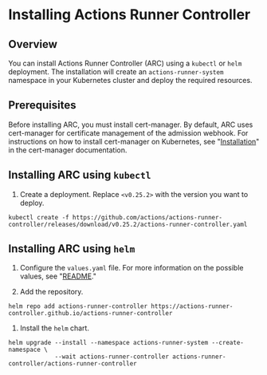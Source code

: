# Installing Actions Runner Controller

## Overview
You can install Actions Runner Controller (ARC) using a `kubectl` or `helm` deployment. The installation will create an `actions-runner-system` namespace in your Kubernetes cluster and deploy the required resources.

## Prerequisites

Before installing ARC, you must install cert-manager. By default, ARC uses cert-manager for certificate management of the admission webhook. For instructions on how to install cert-manager on Kubernetes, see "[Installation](https://cert-manager.io/docs/installation/)" in the cert-manager documentation.

## Installing ARC using `kubectl`

1. Create a deployment. Replace `<v0.25.2>` with the version you want to deploy.
```
kubectl create -f https://github.com/actions/actions-runner-controller/releases/download/v0.25.2/actions-runner-controller.yaml
```
## Installing ARC using `helm`

1. Configure the `values.yaml` file. For more information on the possible values, see "[README](../charts/actions-runner-controller/README.md)."<!-- Update article title / link -->

1. Add the repository.
```
helm repo add actions-runner-controller https://actions-runner-controller.github.io/actions-runner-controller
```

1. Install the `helm` chart.
```
helm upgrade --install --namespace actions-runner-system --create-namespace \
             --wait actions-runner-controller actions-runner-controller/actions-runner-controller
```
